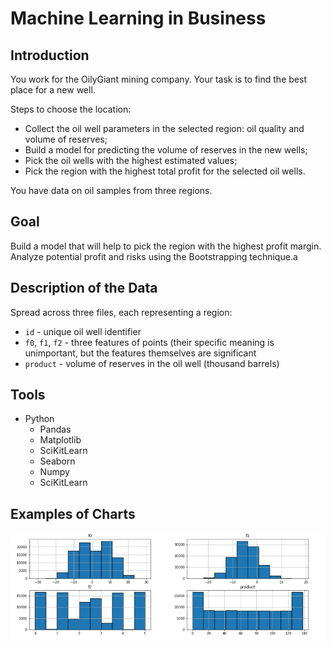 # Machine Learning in Business

## Introduction

You work for the OilyGiant mining company. Your task is to find the best place for a new well.

Steps to choose the location:

- Collect the oil well parameters in the selected region: oil quality and volume of reserves;
- Build a model for predicting the volume of reserves in the new wells;
- Pick the oil wells with the highest estimated values;
- Pick the region with the highest total profit for the selected oil wells.

You have data on oil samples from three regions.

## Goal

Build a model that will help to pick the region with the highest profit margin. Analyze potential profit and risks using the Bootstrapping technique.a

## Description of the Data

Spread across three files, each representing a region:

- `id` - unique oil well identifier
- `f0`, `f1`, `f2` - three features of points (their specific meaning is unimportant, but the features themselves are significant
- `product` - volume of reserves in the oil well (thousand barrels)

## Tools

- Python
  - Pandas
  - Matplotlib
  - SciKitLearn
  - Seaborn
  - Numpy
  - SciKitLearn

## Examples of Charts

![alt text](https://github.com/michaeltwersky/Data_Projects_TripleTen/blob/main/Sprint%2009%20-%20Machine%20Learning%20in%20Business/Images/Image%201.png)
